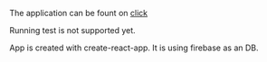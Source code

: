 The application can be fount on [click](http://app.test-yourself.surge.sh/)

Running test is not supported yet.

App is created with create-react-app.
It is using firebase as an DB.